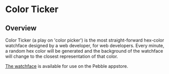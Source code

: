 # Color Ticker
## Overview
Color Ticker (a play on 'color picker') is the most straight-forward hex-color watchface designed by a web developer, for web developers. Every minute, a random hex color will be generated and the background of the watchface will change to the closest representation of that color.

[The watchface](https://apps.getpebble.com/en_US/application/57daef49ac56ea936d0000d6) is available for use on the Pebble appstore.
